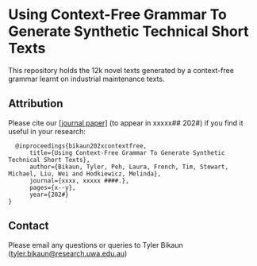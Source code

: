# Using Context-Free Grammar To Generate Synthetic Technical Short Texts
This repository holds the 12k novel texts generated by a context-free grammar learnt on industrial maintenance texts.

## Attribution
Please cite our [[journal paper]](https://) (to appear in xxxxx## 202#) if you find it useful in your research:
```
  @inproceedings{bikaun202xcontextfree,
      title={Using Context-Free Grammar To Generate Synthetic Technical Short Texts},
      author={Bikaun, Tyler, Peh, Laura, French, Tim, Stewart, Michael, Liu, Wei and Hodkiewicz, Melinda},
      journal={xxxx, xxxxx ####.},
      pages={x--y},
      year={202#}
}
```

## Contact
Please email any questions or queries to Tyler Bikaun (tyler.bikaun@research.uwa.edu.au)
